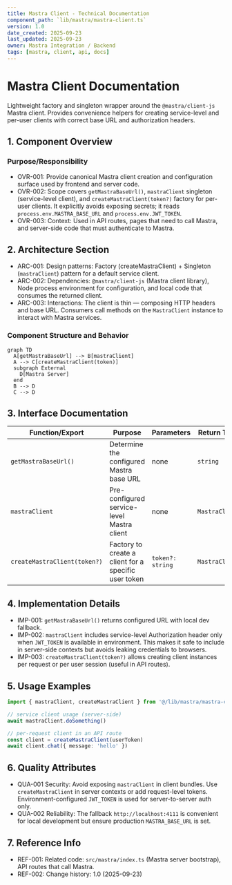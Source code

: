 ```yaml
---
title: Mastra Client - Technical Documentation
component_path: `lib/mastra/mastra-client.ts`
version: 1.0
date_created: 2025-09-23
last_updated: 2025-09-23
owner: Mastra Integration / Backend
tags: [mastra, client, api, docs]
---
```


# Mastra Client Documentation

Lightweight factory and singleton wrapper around the `@mastra/client-js` Mastra client. Provides convenience helpers for creating service-level and per-user clients with correct base URL and authorization headers.

## 1. Component Overview

### Purpose/Responsibility

- OVR-001: Provide canonical Mastra client creation and configuration surface used by frontend and server code.
- OVR-002: Scope covers `getMastraBaseUrl()`, `mastraClient` singleton (service-level client), and `createMastraClient(token?)` factory for per-user clients. It explicitly avoids exposing secrets; it reads `process.env.MASTRA_BASE_URL` and `process.env.JWT_TOKEN`.
- OVR-003: Context: Used in API routes, pages that need to call Mastra, and server-side code that must authenticate to Mastra.

## 2. Architecture Section

- ARC-001: Design patterns: Factory (createMastraClient) + Singleton (`mastraClient`) pattern for a default service client.
- ARC-002: Dependencies: `@mastra/client-js` (Mastra client library), Node process environment for configuration, and local code that consumes the returned client.
- ARC-003: Interactions: The client is thin — composing HTTP headers and base URL. Consumers call methods on the `MastraClient` instance to interact with Mastra services.

### Component Structure and Behavior

```mermaid
graph TD
  A[getMastraBaseUrl] --> B[mastraClient]
  A --> C[createMastraClient(token)]
  subgraph External
    D[Mastra Server]
  end
  B --> D
  C --> D
```

## 3. Interface Documentation

| Function/Export              | Purpose                                              | Parameters       | Return Type    | Notes                                                                            |
| ---------------------------- | ---------------------------------------------------- | ---------------- | -------------- | -------------------------------------------------------------------------------- |
| `getMastraBaseUrl()`         | Determine the configured Mastra base URL             | none             | `string`       | Prefers `MASTRA_BASE_URL` env var, falls back to `http://localhost:4111` for dev |
| `mastraClient`               | Pre-configured service-level Mastra client           | none             | `MastraClient` | Adds Authorization header if `JWT_TOKEN` env var is present                      |
| `createMastraClient(token?)` | Factory to create a client for a specific user token | `token?: string` | `MastraClient` | Caller-provided token is added as Bearer header                                  |

## 4. Implementation Details

- IMP-001: `getMastraBaseUrl()` returns configured URL with local dev fallback.
- IMP-002: `mastraClient` includes service-level Authorization header only when `JWT_TOKEN` is available in environment. This makes it safe to include in server-side contexts but avoids leaking credentials to browsers.
- IMP-003: `createMastraClient(token?)` allows creating client instances per request or per user session (useful in API routes).

## 5. Usage Examples

```ts
import { mastraClient, createMastraClient } from '@/lib/mastra/mastra-client'

// service client usage (server-side)
await mastraClient.doSomething()

// per-request client in an API route
const client = createMastraClient(userToken)
await client.chat({ message: 'hello' })
```

## 6. Quality Attributes

- QUA-001 Security: Avoid exposing `mastraClient` in client bundles. Use `createMastraClient` in server contexts or add request-level tokens. Environment-configured `JWT_TOKEN` is used for server-to-server auth only.
- QUA-002 Reliability: The fallback `http://localhost:4111` is convenient for local development but ensure production `MASTRA_BASE_URL` is set.

## 7. Reference Info

- REF-001: Related code: `src/mastra/index.ts` (Mastra server bootstrap), API routes that call Mastra.
- REF-002: Change history: 1.0 (2025-09-23)
